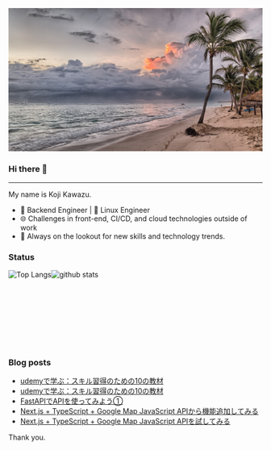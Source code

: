 <!--
**kojikawazu/kojikawazu** is a ✨ _special_ ✨ repository because its `README.md` (this file) appears on your GitHub profile.

Here are some ideas to get you started:

- 🔭 I’m currently working on ...
- 🌱 I’m currently learning ...
- 👯 I’m looking to collaborate on ...
- 🤔 I’m looking for help with ...
- 💬 Ask me about ...
- 📫 How to reach me: ...
- 😄 Pronouns: ...
- ⚡ Fun fact: ...
-->

![hello-world](./images/beach-1236581_1920.jpg)

### Hi there 👋

---

My name is Koji Kawazu.

- 🔧 Backend Engineer | 🐧 Linux Engineer
- 🌐 Challenges in front-end, CI/CD, and cloud technologies outside of work
- 📡 Always on the lookout for new skills and technology trends.


### Status

<div style="display: flex;">
  <img alt="Top Langs" height="150px" src="https://github-readme-stats.vercel.app/api/top-langs/?username=kojikawazu&https://github.com/anuraghazra/github-readme-stats" />
  <img alt="github stats" height="150px" src="https://github-readme-stats.vercel.app/api?username=kojikawazu&show_icons=true&theme=transparent" />
</div>

### Blog posts

<!-- BLOG-POST-LIST:START -->
- [udemyで学ぶ：スキル習得のための10の教材](https://qiita.com/kawasan/items/3e81f4b97a4c00891f23)
- [udemyで学ぶ：スキル習得のための10の教材](https://zenn.dev/kou_kawa/articles/14-udemy-intro-01)
- [FastAPIでAPIを使ってみよう①](https://zenn.dev/kou_kawa/articles/13-fastpi-api-hotpepper)
- [Next.js + TypeScript + Google Map JavaScript APIから機能追加してみる](https://zenn.dev/kou_kawa/articles/12-next-ts-googlemap2)
- [Next.js + TypeScript + Google Map JavaScript APIを試してみる](https://zenn.dev/kou_kawa/articles/11-next-ts-googlemap)
<!-- BLOG-POST-LIST:END -->

Thank you.